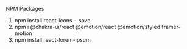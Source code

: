 NPM Packages
1. npm install react-icons --save
2. npm i @chakra-ui/react @emotion/react @emotion/styled framer-motion
3. npm install react-lorem-ipsum